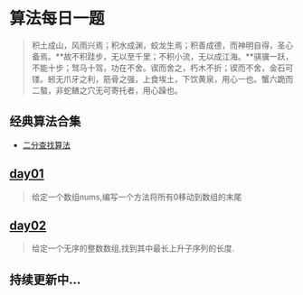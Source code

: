 # 算法每日一题

> 积土成山，风雨兴焉；积水成渊，蛟龙生焉；积善成德，而神明自得，圣心备焉。**故不积跬步，无以至千里；不积小流，无以成江海。**骐骥一跃，不能十步；驽马十驾，功在不舍。锲而舍之，朽木不折；锲而不舍，金石可镂。蚓无爪牙之利，筋骨之强，上食埃土，下饮黄泉，用心一也。蟹六跪而二螯，非蛇鳝之穴无可寄托者，用心躁也。

## 经典算法合集
* [二分查找算法](https://github.com/fimi2008/algorithm-every-day/tree/master/src/main/java/top/lionxxw/learn/algorithm/classical/BinarySearchNonRecursive.java)

## [day01](https://github.com/fimi2008/algorithm-every-day/tree/master/src/main/java/top/lionxxw/learn/algorithm/day01)
> 给定一个数组nums,编写一个方法将所有0移动到数组的末尾

## [day02](https://github.com/fimi2008/algorithm-every-day/tree/master/src/main/java/top/lionxxw/learn/algorithm/day02)
> 给定一个无序的整数数组,找到其中最长上升子序列的长度.

## 持续更新中...